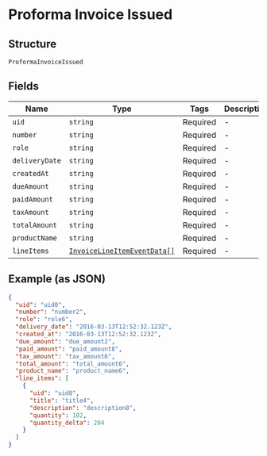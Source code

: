 
# Proforma Invoice Issued

## Structure

`ProformaInvoiceIssued`

## Fields

| Name | Type | Tags | Description |
|  --- | --- | --- | --- |
| `uid` | `string` | Required | - |
| `number` | `string` | Required | - |
| `role` | `string` | Required | - |
| `deliveryDate` | `string` | Required | - |
| `createdAt` | `string` | Required | - |
| `dueAmount` | `string` | Required | - |
| `paidAmount` | `string` | Required | - |
| `taxAmount` | `string` | Required | - |
| `totalAmount` | `string` | Required | - |
| `productName` | `string` | Required | - |
| `lineItems` | [`InvoiceLineItemEventData[]`](../../doc/models/invoice-line-item-event-data.md) | Required | - |

## Example (as JSON)

```json
{
  "uid": "uid0",
  "number": "number2",
  "role": "role6",
  "delivery_date": "2016-03-13T12:52:32.123Z",
  "created_at": "2016-03-13T12:52:32.123Z",
  "due_amount": "due_amount2",
  "paid_amount": "paid_amount8",
  "tax_amount": "tax_amount6",
  "total_amount": "total_amount6",
  "product_name": "product_name6",
  "line_items": [
    {
      "uid": "uid8",
      "title": "title4",
      "description": "description8",
      "quantity": 102,
      "quantity_delta": 204
    }
  ]
}
```

